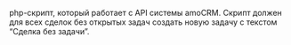 php-скрипт, который работает с API системы amoCRM.
Скрипт должен для всех сделок без открытых задач
создать новую задачу с текстом “Сделка без задачи”.
